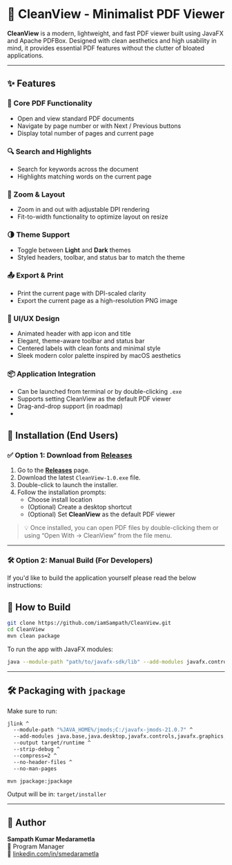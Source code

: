 # 📘 CleanView - Minimalist PDF Viewer

**CleanView** is a modern, lightweight, and fast PDF viewer built using JavaFX and Apache PDFBox. Designed with clean aesthetics and high usability in mind, it provides essential PDF features without the clutter of bloated applications.

---

## ✨ Features

### 📄 Core PDF Functionality
- Open and view standard PDF documents
- Navigate by page number or with Next / Previous buttons
- Display total number of pages and current page

### 🔍 Search and Highlights
- Search for keywords across the document
- Highlights matching words on the current page

### 🔎 Zoom & Layout
- Zoom in and out with adjustable DPI rendering
- Fit-to-width functionality to optimize layout on resize

### 🌗 Theme Support
- Toggle between **Light** and **Dark** themes
- Styled headers, toolbar, and status bar to match the theme

### 📤 Export & Print
- Print the current page with DPI-scaled clarity
- Export the current page as a high-resolution PNG image

### 🎨 UI/UX Design
- Animated header with app icon and title
- Elegant, theme-aware toolbar and status bar
- Centered labels with clean fonts and minimal style
- Sleek modern color palette inspired by macOS aesthetics

### 📦 Application Integration
- Can be launched from terminal or by double-clicking `.exe`
- Supports setting CleanView as the default PDF viewer
- Drag-and-drop support (in roadmap)
- 
## 🚀 Installation (End Users)

### ✅ Option 1: Download from [Releases](https://github.com/iamSampath/CleanView/releases)

1. Go to the [**Releases**](https://github.com/iamSampath/CleanView/releases) page.
2. Download the latest `CleanView-1.0.exe` file.
3. Double-click to launch the installer.
4. Follow the installation prompts:
   - Choose install location
   - (Optional) Create a desktop shortcut
   - (Optional) Set **CleanView** as the default PDF viewer

> 💡 Once installed, you can open PDF files by double-clicking them or using “Open With → CleanView” from the file menu.

---

### 🛠 Option 2: Manual Build (For Developers)

If you'd like to build the application yourself please read the below instructions:

## 🧪 How to Build

```bash
git clone https://github.com/iamSampath/CleanView.git
cd CleanView
mvn clean package
```

To run the app with JavaFX modules:

```bash
java --module-path "path/to/javafx-sdk/lib" --add-modules javafx.controls,javafx.swing -jar target/CleanView-1.0.jar
```

---

## 🛠 Packaging with `jpackage`

Make sure to run:

```bash
jlink ^
  --module-path "%JAVA_HOME%/jmods;C:/javafx-jmods-21.0.7" ^
  --add-modules java.base,java.desktop,javafx.controls,javafx.graphics,javafx.swing ^
  --output target/runtime ^
  --strip-debug ^
  --compress=2 ^
  --no-header-files ^
  --no-man-pages

mvn jpackage:jpackage
```

Output will be in: `target/installer`

---

## 🧠 Author

**Sampath Kumar Medarametla**  
📌 Program Manager  
🔗 [linkedin.com/in/smedarametla](https://www.linkedin.com/in/smedarametla/)

